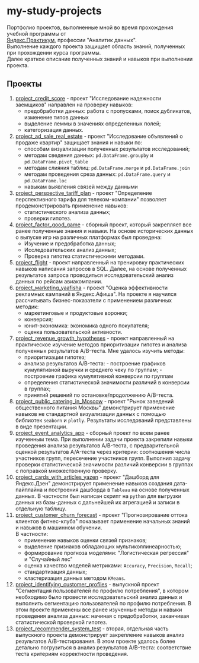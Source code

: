 # my-study-projects
Портфолио проектов, выполненные мной во время прохождения учебной программы от  
[Яндекс.Практикум](https://practicum.yandex.ru/), профессии "Аналитик данных".  
Выполнение каждого проекта защищает область знаний, полученных при прохождении курса программы.  
Далее краткое описание полученных знаний и навыков при выполнении проекта.

## Проекты

1. [project_credit_score](https://github.com/azaze77o/my-study-projects/tree/main/project_credit_score) - проект "Исследование надежности заемщиков" направлен на проверку навыков:
    - предобработки данных: работа с пропусками, поиск дубликатов, изменение типов данных
    - выделение леммы в значениях определенных полей;
    - категоризация данных.
2. [project_ad_sale_real_estate](https://github.com/azaze77o/my-study-projects/tree/main/project_ad_sale_real_estate) - проект "Исследование объявлений о продаже квартир" защищает знания и навыки по:
    - способам визуализации полученных результатов исследований;
    - методам сведения данных: `pd.DataFrame.groupby` и `pd.DataFrame.pivot_table`
    - методам слияния таблиц: `pd.DataFrame.merge` и `pd.DataFrame.join`
    - методам проведения среза данных: `pd.DataFrame.query` и `pd.DataFrame.loc`
    - навыкам выявления связей между данными
3. [project_perspective_tariff_plan](https://github.com/azaze77o/my-study-projects/tree/main/project_perspective_tariff_plan) - проект "Определение перспективного тарифа для телеком-компании" позволяет продемонстрировать применение навыков:
    - статистического анализа данных;
    - проверки гипотез.
4. [project_factor_good_game](https://github.com/azaze77o/my-study-projects/tree/main/project_factor_good_game) - сборный проект, который закрепляет все ранее полученные знания и навыки. На основе исторических данных о выпуске игр на различных платформах был проведена:
    - Изучение и предобработка данных;
    - Исследовательских анализ данных;
    - Проверка гипотез статистическими методами.
 5. [project_flight](https://github.com/azaze77o/my-study-projects/tree/main/project_flight) - проект направленный на тренировку практических навыков написания запросов в SQL. Далее, на основе полученных результатов запроса проводиться исследовательский анализ данных по рейсам авиакомпании.
 6. [project_мarketing_yaafisha](https://github.com/azaze77o/my-study-projects/tree/main/project_%D0%BCarketing_yaafisha) - проект "Оценка эффективности рекламных кампаний в Яндекс.Афиша". На проекте я научился рассчитывать бизнес-показатели с применением различных методик:
    - маркетинговые и продуктовые воронки;
    - конверсия;
    - юнит-экономика: экономика одного покупателя;
    - оценка пользовательской активности.
7. [project_revenue_growth_hypotheses](https://github.com/azaze77o/my-study-projects/tree/main/project_revenue_growth_hypotheses) - проект направленный на практическое изучение методов приоритизации гипотез и анализа полученных результатов A/B-теста. Мне удалось изучить методы:
    - приоритизации гипотез;
    - анализа результатов A/B-теста:
            - построение графиков кумулятивной выручки и среднего чеку по группам;
            - построение графика кумулятивной конверсии по группам
    - определения статистической значимости различий в конверсии в группах;
    - принятий решений по остановке/продолжению A/B-теста.
8. [project_public_catering_in_Moscow](https://github.com/azaze77o/my-study-projects/tree/main/project_public_catering_in_Moscow) - проект "Рынок заведений общественного питания Москвы" демонстрирует применение навыков не стандартной визуализации данных с помощью библиотек `seaborn` и `plotly`. Результаты исследований представлены в виде презентации.
9. [project_event_analytics_app](https://github.com/azaze77o/my-study-projects/tree/main/project_event_analytics_app) - сборный проект по всем ранее изученным тема. При выполнении задачи проекта закрепили навыки проведения анализа результатов A/B-теста, с предварительной оценкой результатов A/A-теста через критерии: соотношения числа участников групп, пересечение участников групп. Выполнил задачу проверки статистической значимости различий конверсии в группах с поправкой множественную проверку.
10. [project_cards_with_articles_yazen](https://github.com/azaze77o/my-study-projects/tree/main/project_cards_with_articles_yazen) - проект "Дашборд для Яндекс.Дзен" демонстрирует применение навыков создания дата-пайплайна и построения дашборда в `Tableau` на основе полученных данных. В частности был написан скрипт на `python` для выгрузки данных из базы-данных с дальнейшей их агрегацией и записи в отдельную таблицу. 
11. [project_customer_churn_forecast](https://github.com/azaze77o/my-study-projects/tree/main/project_customer_churn_forecast) - проект "Прогнозирование оттока клиентов фитнес-клуба" показывает применение начальных знаний и навыков в машинном обучении.  
 В частности:
    - применение навыков оценки связей признаков;
    - выделение признаков обладающих мультиколлинеарностью;
    - формирование прогноза моделями: "Логистическая регрессия" и "Случайный лес"
    - оценка качество моделей метриками: `Accuracy`, `Precision`, `Recall`;
    - стандартизация данных;
    - кластеризация данных методом `KMeans`.
12. [project_identifying_customer_profiles](https://github.com/azaze77o/my-study-projects/tree/main/project_identifying_customer_profiles) - выпускной проект "Сегментация пользователей по профилю потребления", в котором необходимо было провести исследовательский анализ данных и выполнить сегментацию пользователей по профилю потребления. В этом проекте применены все ранее изученные методы и навыки проведения анализа данных: начиная с предобработки, заканчивая статистической проверкой гипотез.
13. [project_recommender_system_test](https://github.com/azaze77o/my-study-projects/tree/main/project_recommender_system_test)  - вторая, отдельная часть выпускного проекта демонстрирует закрепление навыков анализ результатов A/B-тестирования. В этом проекте удалось более детально погрузиться в анализ результатов A/B-теста: соответствие теста критериям корректности проведения. 



